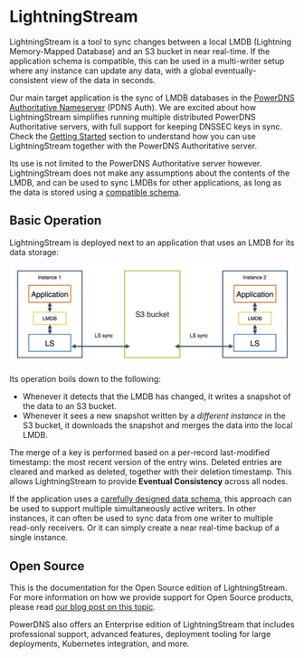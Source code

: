 # LightningStream

LightningStream is a tool to sync changes between a local LMDB (Lightning Memory-Mapped Database) and 
an S3 bucket in near real-time. If the application schema is compatible, this can be used in a multi-writer
setup where any instance can update any data, with a global eventually-consistent view of the data in seconds.

Our main target application is the sync of LMDB databases in the 
[PowerDNS Authoritative Nameserver](https://doc.powerdns.com/authoritative/) (PDNS Auth). We are excited
about how LightningStream simplifies running multiple distributed PowerDNS Authoritative servers, with full support
for keeping DNSSEC keys in sync.
Check the [Getting Started](getting-started.md) section to understand how you can use LightningStream together
with the PowerDNS Authoritative server.

Its use is not limited to the PowerDNS Authoritative server however. LightningStream does not make any assumptions
about the contents of the LMDB, and can be used to sync LMDBs for other applications, as long as the data is stored
using a [compatible schema](schema.md).


## Basic Operation

LightningStream is deployed next to an application that uses an LMDB for its data storage:

![Overview](images/lightningstream-overview.png)

Its operation boils down to the following:

- Whenever it detects that the LMDB has changed, it writes a snapshot of the data to an S3 bucket.
- Whenever it sees a new snapshot written by a _different instance_ in the S3 bucket, it downloads the snapshot
  and merges the data into the local LMDB. 

The merge of a key is performed based on a per-record last-modified timestamp:
the most recent version of the entry wins. Deleted entries are cleared and marked as deleted, together with
their deletion timestamp. This allows LightningStream to provide **Eventual Consistency** across all nodes.

If the application uses a [carefully designed data schema](schema.md), this approach can be used to support
multiple simultaneously active writers. In other instances, it can often be used to sync data from one writer to
multiple read-only receivers. Or it can simply create a near real-time backup of a single instance.


## Open Source

This is the documentation for the Open Source edition of LightningStream.
For more information on how we provide support for Open Source products, please read
[our blog post on this topic](https://blog.powerdns.com/2016/01/18/open-source-support-out-in-the-open/).

PowerDNS also offers an Enterprise edition of LightningStream that includes professional support, advanced features, deployment
tooling for large deployments, Kubernetes integration, and more.




